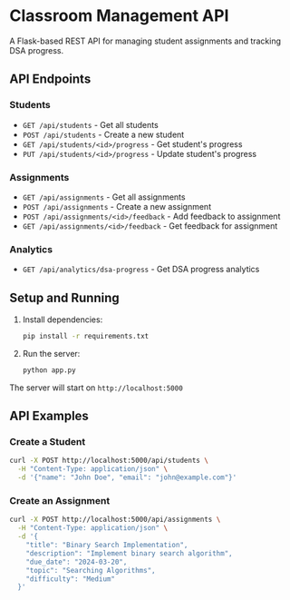 # Classroom Management API

A Flask-based REST API for managing student assignments and tracking DSA progress.

## API Endpoints

### Students
- `GET /api/students` - Get all students
- `POST /api/students` - Create a new student
- `GET /api/students/<id>/progress` - Get student's progress
- `PUT /api/students/<id>/progress` - Update student's progress

### Assignments
- `GET /api/assignments` - Get all assignments
- `POST /api/assignments` - Create a new assignment
- `POST /api/assignments/<id>/feedback` - Add feedback to assignment
- `GET /api/assignments/<id>/feedback` - Get feedback for assignment

### Analytics
- `GET /api/analytics/dsa-progress` - Get DSA progress analytics

## Setup and Running

1. Install dependencies:
   ```bash
   pip install -r requirements.txt
   ```

2. Run the server:
   ```bash
   python app.py
   ```

The server will start on `http://localhost:5000`

## API Examples

### Create a Student
```bash
curl -X POST http://localhost:5000/api/students \
  -H "Content-Type: application/json" \
  -d '{"name": "John Doe", "email": "john@example.com"}'
```

### Create an Assignment
```bash
curl -X POST http://localhost:5000/api/assignments \
  -H "Content-Type: application/json" \
  -d '{
    "title": "Binary Search Implementation",
    "description": "Implement binary search algorithm",
    "due_date": "2024-03-20",
    "topic": "Searching Algorithms",
    "difficulty": "Medium"
  }'
```